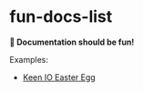 # fun-docs-list

**:tada: Documentation should be fun!**

Examples:

- [Keen IO Easter Egg](https://keen.io/docs/api/reference/)
